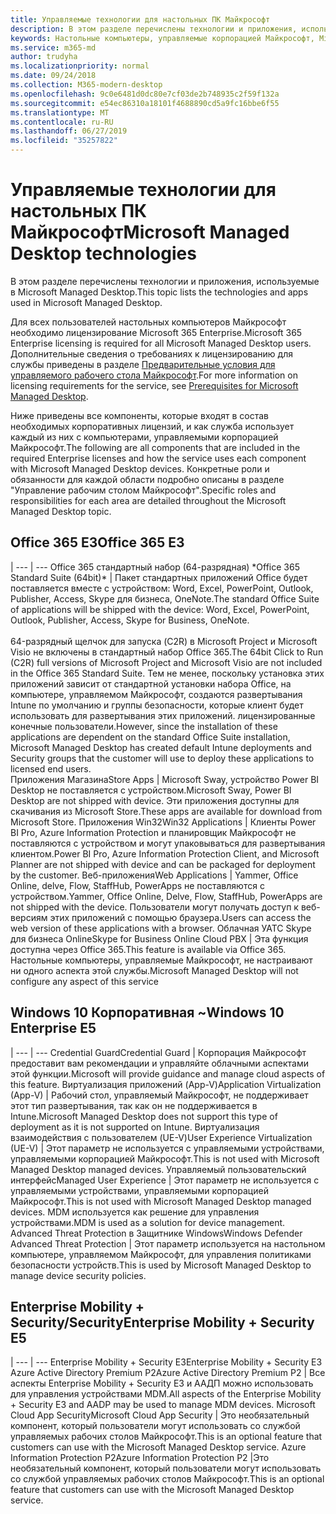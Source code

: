 ```yaml
---
title: Управляемые технологии для настольных ПК Майкрософт
description: В этом разделе перечислены технологии и приложения, используемые в Microsoft Managed Desktop.
keywords: Настольные компьютеры, управляемые корпорацией Майкрософт, Microsoft 365, служба, документация
ms.service: m365-md
author: trudyha
ms.localizationpriority: normal
ms.date: 09/24/2018
ms.collection: M365-modern-desktop
ms.openlocfilehash: 9c0e6481d0dc80e7cf03de2b748935c2f59f132a
ms.sourcegitcommit: e54ec86310a18101f4688890cd5a9fc16bbe6f55
ms.translationtype: MT
ms.contentlocale: ru-RU
ms.lasthandoff: 06/27/2019
ms.locfileid: "35257822"
---
```

# <a name="microsoft-managed-desktop-technologies"></a><span data-ttu-id="a0855-104">Управляемые технологии для настольных ПК Майкрософт</span><span class="sxs-lookup"><span data-stu-id="a0855-104">Microsoft Managed Desktop technologies</span></span>

<span data-ttu-id="a0855-105">В этом разделе перечислены технологии и приложения, используемые в Microsoft Managed Desktop.</span><span class="sxs-lookup"><span data-stu-id="a0855-105">This topic lists the technologies and apps used in Microsoft Managed Desktop.</span></span>

<!-- Microsoft 365 E5; Device as a Service -->
<!-- in O365 table, standard suite, removed this sentence "Please see the Installation of Project/Visio 64bit Click to Run Addendum for important deployment instructions. -->

<span data-ttu-id="a0855-106">Для всех пользователей настольных компьютеров Майкрософт необходимо лицензирование Microsoft 365 Enterprise.</span><span class="sxs-lookup"><span data-stu-id="a0855-106">Microsoft 365 Enterprise licensing is required for all Microsoft Managed Desktop users.</span></span> <span data-ttu-id="a0855-107">Дополнительные сведения о требованиях к лицензированию для службы приведены в разделе [Предварительные условия для управляемого рабочего стола Майкрософт](../get-ready/prerequisites.md).</span><span class="sxs-lookup"><span data-stu-id="a0855-107">For more information on licensing requirements for the service, see [Prerequisites for Microsoft Managed Desktop](../get-ready/prerequisites.md).</span></span>

<span data-ttu-id="a0855-108">Ниже приведены все компоненты, которые входят в состав необходимых корпоративных лицензий, и как служба использует каждый из них с компьютерами, управляемыми корпорацией Майкрософт.</span><span class="sxs-lookup"><span data-stu-id="a0855-108">The following are all components that are included in the required Enterprise licenses and how the service uses each component with Microsoft Managed Desktop devices.</span></span> <span data-ttu-id="a0855-109">Конкретные роли и обязанности для каждой области подробно описаны в разделе "Управление рабочим столом Майкрософт".</span><span class="sxs-lookup"><span data-stu-id="a0855-109">Specific roles and responsibilities for each area are detailed throughout the Microsoft Managed Desktop topic.</span></span> 

## <a name="office-365-e3"></a><span data-ttu-id="a0855-110">Office 365 E3</span><span class="sxs-lookup"><span data-stu-id="a0855-110">Office 365 E3</span></span>
 |
 --- | ---
<span data-ttu-id="a0855-111">Office 365 стандартный набор (64-разрядная) \*</span><span class="sxs-lookup"><span data-stu-id="a0855-111">Office 365 Standard Suite (64bit)\*</span></span> | <span data-ttu-id="a0855-112">Пакет стандартных приложений Office будет поставляется вместе с устройством: Word, Excel, PowerPoint, Outlook, Publisher, Access, Skype для бизнеса, OneNote.</span><span class="sxs-lookup"><span data-stu-id="a0855-112">The standard Office Suite of applications will be shipped with the device: Word, Excel, PowerPoint, Outlook, Publisher, Access, Skype for Business, OneNote.</span></span><br><br><span data-ttu-id="a0855-113">64-разрядный щелчок для запуска (C2R) в Microsoft Project и Microsoft Visio не включены в стандартный набор Office 365.</span><span class="sxs-lookup"><span data-stu-id="a0855-113">The 64bit Click to Run (C2R) full versions of Microsoft Project and Microsoft Visio are not included in the Office 365 Standard Suite.</span></span>  <span data-ttu-id="a0855-114">Тем не менее, поскольку установка этих приложений зависит от стандартной установки набора Office, на компьютере, управляемом Майкрософт, создаются развертывания Intune по умолчанию и группы безопасности, которые клиент будет использовать для развертывания этих приложений. лицензированные конечные пользователи.</span><span class="sxs-lookup"><span data-stu-id="a0855-114">However, since the installation of these applications are dependent on the standard Office Suite installation, Microsoft Managed Desktop has created default Intune deployments and Security groups that the customer will use to deploy these applications to licensed end users.</span></span>  
<span data-ttu-id="a0855-115">Приложения Магазина</span><span class="sxs-lookup"><span data-stu-id="a0855-115">Store Apps</span></span> |    <span data-ttu-id="a0855-116">Microsoft Sway, устройство Power BI Desktop не поставляется с устройством.</span><span class="sxs-lookup"><span data-stu-id="a0855-116">Microsoft Sway, Power BI Desktop are not shipped with device.</span></span> <span data-ttu-id="a0855-117">Эти приложения доступны для скачивания из Microsoft Store.</span><span class="sxs-lookup"><span data-stu-id="a0855-117">These apps are available for download from Microsoft Store.</span></span>
<span data-ttu-id="a0855-118">Приложения Win32</span><span class="sxs-lookup"><span data-stu-id="a0855-118">Win32 Applications</span></span> |    <span data-ttu-id="a0855-119">Клиенты Power BI Pro, Azure Information Protection и планировщик Майкрософт не поставляются с устройством и могут упаковываться для развертывания клиентом.</span><span class="sxs-lookup"><span data-stu-id="a0855-119">Power BI Pro, Azure Information Protection Client, and Microsoft Planner are not shipped with device and can be packaged for deployment by the customer.</span></span> 
<span data-ttu-id="a0855-120">Веб-приложения</span><span class="sxs-lookup"><span data-stu-id="a0855-120">Web Applications</span></span> |  <span data-ttu-id="a0855-121">Yammer, Office Online, delve, Flow, StaffHub, PowerApps не поставляются с устройством.</span><span class="sxs-lookup"><span data-stu-id="a0855-121">Yammer, Office Online, Delve, Flow, StaffHub, PowerApps are not shipped with the device.</span></span> <span data-ttu-id="a0855-122">Пользователи могут получать доступ к веб-версиям этих приложений с помощью браузера.</span><span class="sxs-lookup"><span data-stu-id="a0855-122">Users can access the web version of these applications with a browser.</span></span>
<span data-ttu-id="a0855-123">Облачная УАТС Skype для бизнеса Online</span><span class="sxs-lookup"><span data-stu-id="a0855-123">Skype for Business Online Cloud PBX</span></span> | <span data-ttu-id="a0855-124">Эта функция доступна через Office 365.</span><span class="sxs-lookup"><span data-stu-id="a0855-124">This feature is available via Office 365.</span></span> <span data-ttu-id="a0855-125">Настольные компьютеры, управляемые Майкрософт, не настраивают ни одного аспекта этой службы.</span><span class="sxs-lookup"><span data-stu-id="a0855-125">Microsoft Managed Desktop will not configure any aspect of this service</span></span>

## <a name="windows-10-enterprise-e5"></a><span data-ttu-id="a0855-126">Windows 10 Корпоративная ~</span><span class="sxs-lookup"><span data-stu-id="a0855-126">Windows 10 Enterprise E5</span></span>

 |
 --- | ---
<span data-ttu-id="a0855-127">Credential Guard</span><span class="sxs-lookup"><span data-stu-id="a0855-127">Credential Guard</span></span> |  <span data-ttu-id="a0855-128">Корпорация Майкрософт предоставит вам рекомендации и управляйте облачными аспектами этой функции.</span><span class="sxs-lookup"><span data-stu-id="a0855-128">Microsoft will provide guidance and manage cloud aspects of this feature.</span></span>
<span data-ttu-id="a0855-129">Виртуализация приложений (App-V)</span><span class="sxs-lookup"><span data-stu-id="a0855-129">Application Virtualization (App-V)</span></span> |    <span data-ttu-id="a0855-130">Рабочий стол, управляемый Майкрософт, не поддерживает этот тип развертывания, так как он не поддерживается в Intune.</span><span class="sxs-lookup"><span data-stu-id="a0855-130">Microsoft Managed Desktop does not support this type of deployment as it is not supported on Intune.</span></span>
<span data-ttu-id="a0855-131">Виртуализация взаимодействия с пользователем (UE-V)</span><span class="sxs-lookup"><span data-stu-id="a0855-131">User Experience Virtualization (UE-V)</span></span> | <span data-ttu-id="a0855-132">Этот параметр не используется с управляемыми устройствами, управляемыми корпорацией Майкрософт.</span><span class="sxs-lookup"><span data-stu-id="a0855-132">This is not used with Microsoft Managed Desktop managed devices.</span></span>
<span data-ttu-id="a0855-133">Управляемый пользовательский интерфейс</span><span class="sxs-lookup"><span data-stu-id="a0855-133">Managed User Experience</span></span>  | <span data-ttu-id="a0855-134">Этот параметр не используется с управляемыми устройствами, управляемыми корпорацией Майкрософт.</span><span class="sxs-lookup"><span data-stu-id="a0855-134">This is not used with Microsoft Managed Desktop managed devices.</span></span> <span data-ttu-id="a0855-135">MDM используется как решение для управления устройствами.</span><span class="sxs-lookup"><span data-stu-id="a0855-135">MDM is used as a solution for device management.</span></span>
<span data-ttu-id="a0855-136">Advanced Threat Protection в Защитнике Windows</span><span class="sxs-lookup"><span data-stu-id="a0855-136">Windows Defender Advanced Threat Protection</span></span> |   <span data-ttu-id="a0855-137">Этот параметр используется на настольном компьютере, управляемом Майкрософт, для управления политиками безопасности устройств.</span><span class="sxs-lookup"><span data-stu-id="a0855-137">This is used by Microsoft Managed Desktop to manage device security policies.</span></span> 

## <a name="enterprise-mobility--security-e5"></a><span data-ttu-id="a0855-138">Enterprise Mobility + Security/Security</span><span class="sxs-lookup"><span data-stu-id="a0855-138">Enterprise Mobility + Security E5</span></span>

 |
 --- | ---
<span data-ttu-id="a0855-139">Enterprise Mobility + Security E3</span><span class="sxs-lookup"><span data-stu-id="a0855-139">Enterprise Mobility + Security E3</span></span><br><span data-ttu-id="a0855-140">Azure Active Directory Premium P2</span><span class="sxs-lookup"><span data-stu-id="a0855-140">Azure Active Directory Premium P2</span></span> |    <span data-ttu-id="a0855-141">Все аспекты Enterprise Mobility + Security E3 и ААДП можно использовать для управления устройствами MDM.</span><span class="sxs-lookup"><span data-stu-id="a0855-141">All aspects of the Enterprise Mobility + Security E3 and AADP may be used to manage MDM devices.</span></span>
<span data-ttu-id="a0855-142">Microsoft Cloud App Security</span><span class="sxs-lookup"><span data-stu-id="a0855-142">Microsoft Cloud App Security</span></span> |  <span data-ttu-id="a0855-143">Это необязательный компонент, который пользователи могут использовать со службой управляемых рабочих столов Майкрософт.</span><span class="sxs-lookup"><span data-stu-id="a0855-143">This is an optional feature that customers can use with the Microsoft Managed Desktop service.</span></span>
<span data-ttu-id="a0855-144">Azure Information Protection P2</span><span class="sxs-lookup"><span data-stu-id="a0855-144">Azure Information Protection P2</span></span>  |<span data-ttu-id="a0855-145">Это необязательный компонент, который пользователи могут использовать со службой управляемых рабочих столов Майкрософт.</span><span class="sxs-lookup"><span data-stu-id="a0855-145">This is an optional feature that customers can use with the Microsoft Managed Desktop service.</span></span>
